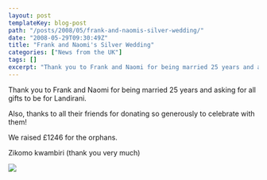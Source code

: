 ```yaml
---
layout: post
templateKey: blog-post
path: "/posts/2008/05/frank-and-naomis-silver-wedding/"
date: "2008-05-29T09:30:49Z"
title: "Frank and Naomi's Silver Wedding"
categories: ["News from the UK"]
tags: []
excerpt: "Thank you to Frank and Naomi for being married 25 years and asking for all gifts to be for Landiran..."
---
```


Thank you to Frank and Naomi for being married 25 years and asking for all gifts to be for Landirani.

Also, thanks to all their friends for donating so generously to celebrate with them!

We raised £1246 for the orphans.

Zikomo kwambiri (thank you very much)

![](http://www.landirani.org/image_library/news/thumb-200x200/49957c05c24ccmum_n_dad.jpg)